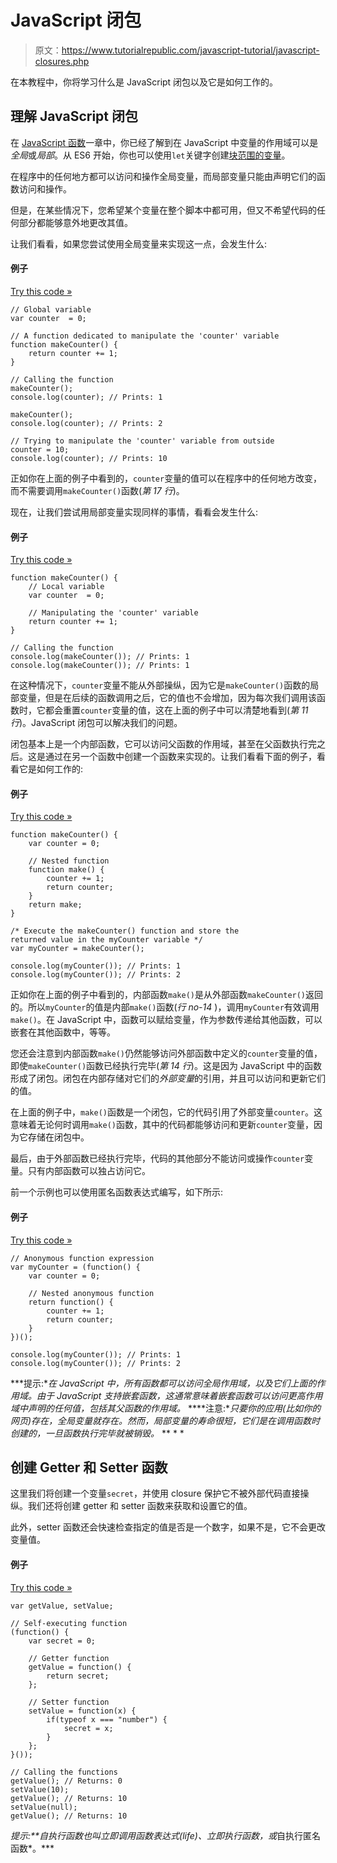 # JavaScript 闭包

> 原文：<https://www.tutorialrepublic.com/javascript-tutorial/javascript-closures.php>

在本教程中，你将学习什么是 JavaScript 闭包以及它是如何工作的。

## 理解 JavaScript 闭包

在 [JavaScript 函数](/javascript-tutorial/javascript-functions.php#variable-scope)一章中，你已经了解到在 JavaScript 中变量的作用域可以是*全局*或*局部*。从 ES6 开始，你也可以使用`let`关键字创建[块范围的变量](/javascript-tutorial/javascript-es6-features.php#let-keyword)。

在程序中的任何地方都可以访问和操作全局变量，而局部变量只能由声明它们的函数访问和操作。

但是，在某些情况下，您希望某个变量在整个脚本中都可用，但又不希望代码的任何部分都能够意外地更改其值。

让我们看看，如果您尝试使用全局变量来实现这一点，会发生什么:

#### 例子

[Try this code »](../codelab.php?topic=javascript&file=manipulating-global-variable "Try this code using online Editor")

```
// Global variable
var counter  = 0;

// A function dedicated to manipulate the 'counter' variable
function makeCounter() {
    return counter += 1;
}

// Calling the function
makeCounter();
console.log(counter); // Prints: 1

makeCounter();
console.log(counter); // Prints: 2

// Trying to manipulate the 'counter' variable from outside
counter = 10;
console.log(counter); // Prints: 10
```

正如你在上面的例子中看到的，`counter`变量的值可以在程序中的任何地方改变，而不需要调用`makeCounter()`函数(*第 17 行*)。

现在，让我们尝试用局部变量实现同样的事情，看看会发生什么:

#### 例子

[Try this code »](../codelab.php?topic=javascript&file=manipulating-local-variable "Try this code using online Editor")

```
function makeCounter() {
    // Local variable
    var counter  = 0;

    // Manipulating the 'counter' variable
    return counter += 1;
}

// Calling the function
console.log(makeCounter()); // Prints: 1
console.log(makeCounter()); // Prints: 1
```

在这种情况下，`counter`变量不能从外部操纵，因为它是`makeCounter()`函数的局部变量，但是在后续的函数调用之后，它的值也不会增加，因为每次我们调用该函数时，它都会重置`counter`变量的值，这在上面的例子中可以清楚地看到(*第 11 行*)。JavaScript 闭包可以解决我们的问题。

闭包基本上是一个内部函数，它可以访问父函数的作用域，甚至在父函数执行完之后。这是通过在另一个函数中创建一个函数来实现的。让我们看看下面的例子，看看它是如何工作的:

#### 例子

[Try this code »](../codelab.php?topic=javascript&file=closure "Try this code using online Editor")

```
function makeCounter() {
    var counter = 0;

    // Nested function
    function make() {
        counter += 1;
        return counter;
    }
    return make;
}

/* Execute the makeCounter() function and store the
returned value in the myCounter variable */
var myCounter = makeCounter();

console.log(myCounter()); // Prints: 1
console.log(myCounter()); // Prints: 2
```

正如你在上面的例子中看到的，内部函数`make()`是从外部函数`makeCounter()`返回的。所以`myCounter`的值是内部`make()`函数(*行 no-14* )，调用`myCounter`有效调用`make()`。在 JavaScript 中，函数可以赋给变量，作为参数传递给其他函数，可以嵌套在其他函数中，等等。

您还会注意到内部函数`make()`仍然能够访问外部函数中定义的`counter`变量的值，即使`makeCounter()`函数已经执行完毕(*第 14 行*)。这是因为 JavaScript 中的函数形成了闭包。闭包在内部存储对它们的*外部变量*的引用，并且可以访问和更新它们的值。

在上面的例子中，`make()`函数是一个闭包，它的代码引用了外部变量`counter`。这意味着无论何时调用`make()`函数，其中的代码都能够访问和更新`counter`变量，因为它存储在闭包中。

最后，由于外部函数已经执行完毕，代码的其他部分不能访问或操作`counter`变量。只有内部函数可以独占访问它。

前一个示例也可以使用匿名函数表达式编写，如下所示:

#### 例子

[Try this code »](../codelab.php?topic=javascript&file=construct-closure-using-function-expression-syntax "Try this code using online Editor")

```
// Anonymous function expression
var myCounter = (function() {
    var counter = 0;

    // Nested anonymous function
    return function() {
        counter += 1;
        return counter;
    }
})();

console.log(myCounter()); // Prints: 1
console.log(myCounter()); // Prints: 2
```

 ***提示:**在 JavaScript 中，所有函数都可以访问全局作用域，以及它们上面的作用域。由于 JavaScript 支持嵌套函数，这通常意味着嵌套函数可以访问更高作用域中声明的任何值，包括其父函数的作用域。*  ****注意:**只要你的应用(比如你的网页)存在，全局变量就存在。然而，局部变量的寿命很短，它们是在调用函数时创建的，一旦函数执行完毕就被销毁。*  ** * *

## 创建 Getter 和 Setter 函数

这里我们将创建一个变量`secret`，并使用 closure 保护它不被外部代码直接操纵。我们还将创建 getter 和 setter 函数来获取和设置它的值。

此外，setter 函数还会快速检查指定的值是否是一个数字，如果不是，它不会更改变量值。

#### 例子

[Try this code »](../codelab.php?topic=javascript&file=getter-and-setter-functions "Try this code using online Editor")

```
var getValue, setValue;

// Self-executing function
(function() {
    var secret = 0;

    // Getter function
    getValue = function() {
        return secret;
    };

    // Setter function
    setValue = function(x) {
        if(typeof x === "number") {
            secret = x;
        }
    };
}());

// Calling the functions
getValue(); // Returns: 0
setValue(10);
getValue(); // Returns: 10
setValue(null);
getValue(); // Returns: 10
```

 ***提示:**自执行函数也叫*立即调用函数表达式(life)*、*立即执行函数*，或*自执行匿名函数*。***
